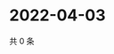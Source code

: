 # 2022-04-03

共 0 条

<!-- BEGIN WEIBO -->
<!-- 最后更新时间 Sun Apr 03 2022 11:25:21 GMT+0800 (China Standard Time) -->

<!-- END WEIBO -->
